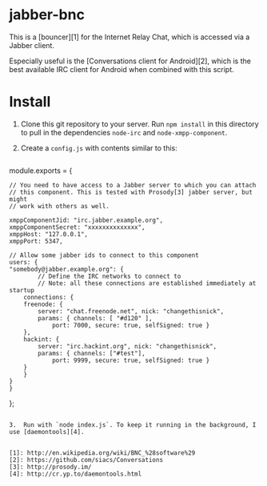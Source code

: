 jabber-bnc
==========

This is a [bouncer][1] for the Internet Relay Chat, which is accessed via
a Jabber client.

Especially useful is the [Conversations client for Android][2], which is the
best available IRC client for Android when combined with this script.


Install
=======

1.  Clone this git repository to your server. Run `npm install` in this directory
    to pull in the dependencies `node-irc` and `node-xmpp-component`.

2.  Create a `config.js` with contents similar to this:
    
    ```
module.exports = {

    // You need to have access to a Jabber server to which you can attach
    // this component. This is tested with Prosody[3] jabber server, but might
    // work with others as well.

    xmppComponentJid: "irc.jabber.example.org",
    xmppComponentSecret: "xxxxxxxxxxxxxx",
    xmppHost: "127.0.0.1",
    xmppPort: 5347,

    // Allow some jabber ids to connect to this component
    users: {
	"somebody@jabber.example.org": {
            // Define the IRC networks to connect to
            // Note: all these connections are established immediately at startup
	    connections: {
		freenode: {
		    server: "chat.freenode.net", nick: "changethisnick", 
		    params: { channels: [ "#d120" ],
			    port: 7000, secure: true, selfSigned: true }
		},
		hackint: {
		    server: "irc.hackint.org", nick: "changethisnick", 
		    params: { channels: ["#test"],
			    port: 9999, secure: true, selfSigned: true }
		}
	    }
	}
    }
};
```

3.  Run with `node index.js`. To keep it running in the background, I use [daemontools][4].


[1]: http://en.wikipedia.org/wiki/BNC_%28software%29
[2]: https://github.com/siacs/Conversations
[3]: http://prosody.im/
[4]: http://cr.yp.to/daemontools.html

